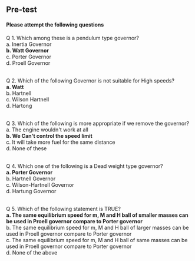 ## <b> Pre-test</b>
#### Please attempt the following questions

 Q 1. Which among these is a pendulum type governor?<br>
  a. Inertia Governor<br>
  <b>b. Watt Governor</b><br>
  c. Porter Governor<br>
  d. Proell Governor<br><br>

Q 2. Which of the following Governor is not suitable for High speeds?<br>
  <b>a. Watt</b><br>
  b. Hartnell<br>
  c. Wilson Hartnell<br>
  d. Hartong<br><br>

Q 3. Which of the following is more appropriate if we remove the governor?<br>
  a. The engine wouldn't work at all<br>
  <b>b. We Can't control the speed limit</b><br>
  c. It will take more fuel for the same distance<br>
  d. None of these<br><br>

Q 4. Which one of the following is a Dead weight type governor?<br>
  <b>a. Porter Governor</b><br>
  b. Hartnell Governor<br>
  c. Wilson-Hartnell Governor<br>
  d. Hartung Governor<br><br>

Q 5. Which of the following statement is TRUE?<br>
  <b>a. The same equilibrium speed for m, M and H ball of smaller masses can be used in Proell governor compare to Porter governor</b><br>
  b. The same equilibrium speed for m, M and H ball of larger masses can be used in Proell governor compare to Porter governor<br>
  c. The same equilibrium speed for m, M and H ball of same masses can be used in Proell governor compare to Porter governor<br>
  d. None of the above<br><br>
